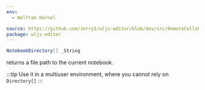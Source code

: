 ```yaml
---
env:
  - Wolfram Kernel

source: https://github.com/JerryI/wljs-editor/blob/dev/src/RemoteCellsKernel.wl
package: wljs-editor
---
```

```mathematica
NotebookDirectory[] _String
```

returns a file path to the current notebook.

:::tip
Use it in a multiuser environment, where you cannot rely on `Directory[]`
:::
